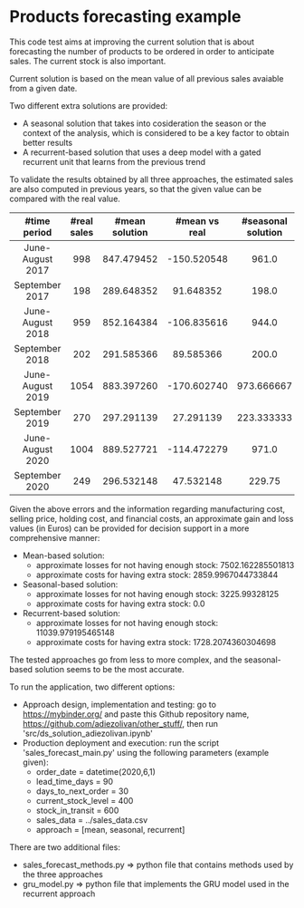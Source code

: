# Products forecasting example

This code test aims at improving the current solution that is about forecasting the number of products to be ordered in order to anticipate sales. The current stock is also important.  

Current solution is based on the mean value of all previous sales avaiable from a given date.

Two different extra solutions are provided:
- A seasonal solution that takes into cosideration the season or the context of the analysis, which is considered to be a key factor to obtain better results
- A recurrent-based solution that uses a deep model with a gated recurrent unit that learns from the previous trend

To validate the results obtained by all three approaches, the estimated sales are also computed in previous years, so that the given value can be compared with the real value. 

| #time period     | #real sales  | #mean solution  | #mean vs real | #seasonal solution | #seasonal vs real |	#recurrent solution |	#recurrent vs real |
| :--------------: | :----------: | :-------------: | :-----------: | :----------------: | :---------------: | :------------------: | :----------------: |  
| June-August 2017 | 998          | 847.479452    	| -150.520548	  | 961.0     	       | -37.0    	       | 809.478372	          | -188.521628        |
| September 2017   | 198          | 289.648352    	| 91.648352	    | 198.0              | 0.0      	       | 227.159492           | 29.159492          |
| June-August 2018 | 959          | 852.164384    	| -106.835616   | 944.0              | -15.0    	       | 763.736265           | -195.263735        |
| September 2018   | 202          | 291.585366    	| 89.585366     | 200.0              | -2.0     	       | 273.505506           | 71.505506          |
| June-August 2019 | 1054         | 883.397260    	| -170.602740   | 973.666667         | -80.333333	       | 711.898002           | -342.101998        |
| September 2019   | 270          | 297.291139    	| 27.291139     | 223.333333         | -46.666667	       | 275.670955           | 5.670955           |
| June-August 2020 | 1004         | 889.527721    	| -114.472279   | 971.0              | -33.0    	       | 931.660297           | -72.339703         |
| September 2020   | 249          | 296.532148    	| 47.532148     | 229.75             | -19.25            | 297.391365           | 48.391365          |

Given the above errors and the information regarding manufacturing cost, selling price, holding cost, and financial costs, an approximate gain and loss values (in Euros) can be provided for decision support in a more comprehensive manner:
- Mean-based solution:
  - approximate losses for not having enough stock: 7502.162285501813
  - approximate costs for having extra stock: 2859.9967044733844
- Seasonal-based solution:
  - approximate losses for not having enough stock: 3225.99328125
  - approximate costs for having extra stock: 0.0
- Recurrent-based solution:
  - approximate losses for not having enough stock: 11039.979195465148
  - approximate costs for having extra stock: 1728.2074360304698

The tested approaches go from less to more complex, and the seasonal-based solution seems to be the most accurate.


To run the application, two different options:
- Approach design, implementation and testing: go to https://mybinder.org/ and paste this Github repository name, https://github.com/adiezolivan/other_stuff/, then run 'src/ds_solution_adiezolivan.ipynb'
- Production deployment and execution: run the script 'sales_forecast_main.py' using the following parameters (example given): 
  - order_date = datetime(2020,6,1)
  - lead_time_days = 90
  - days_to_next_order = 30
  - current_stock_level = 400
  - stock_in_transit = 600
  - sales_data = ../sales_data.csv  
  - approach = [mean, seasonal, recurrent]

There are two additional files:
- sales_forecast_methods.py => python file that contains methods used by the three approaches
- gru_model.py => python file that implements the GRU model used in the recurrent approach

